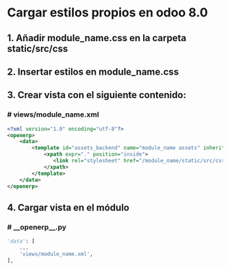 Cargar estilos propios en odoo 8.0
===

## 1. Añadir module\_name.css en la carpeta static/src/css

## 2. Insertar estilos en module\_name.css

## 3. Crear vista con el siguiente contenido:
### \# views/module\_name.xml
```xml
<?xml version="1.0" encoding="utf-8"?>
<openerp>
	<data>
    	<template id="assets_backend" name="module_name assets" inherit_id="web.assets_backend">
            <xpath expr="." position="inside">
         	   <link rel="stylesheet" href="/module_name/static/src/css/module_name.css"/>
            </xpath>
        </template>
    </data>
</openerp>
```

## 4. Cargar vista en el módulo
### \# \_\_openerp\_\_.py
```python
'data': [
	...
    'views/module_name.xml',
],
```
